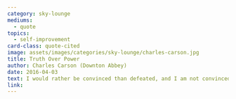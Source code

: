 ```yaml
---
category: sky-lounge
mediums:
  - quote
topics:
  - self-improvement
card-class: quote-cited
image: assets/images/categories/sky-lounge/charles-carson.jpg
title: Truth Over Power
author: Charles Carson (Downton Abbey)
date: 2016-04-03
text: I would rather be convinced than defeated, and I am not convinced.
link:
---
```

